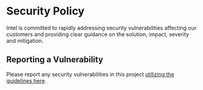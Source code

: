# Security Policy
Intel is committed to rapidly addressing security vulnerabilities affecting our
customers and providing clear guidance on the solution, impact, severity and
mitigation.

## Reporting a Vulnerability
Please report any security vulnerabilities in this project [utilizing the
guidelines
here](https://www.intel.com/content/www/us/en/security-center/vulnerability-handling-guidelines.html).
